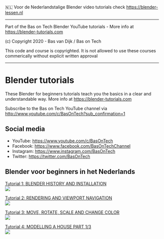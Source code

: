 🇳🇱 Voor de Nederlandstalige Blender video tutorials check https://blender-lessen.nl

-------

Part of the Bas on Tech Blender YouTube tutorials - More info at https://blender-tutorials.com

(c) Copyright 2020 - Bas van Dijk / Bas on Tech

This code and course is copyrighted. It is not allowed to use these courses commerically without explicit written approval

-------

# Blender tutorials

These Blender for beginners tutorials teach you the basics in a clear and understandable way. More info at https://blender-tutorials.com

Subscribe to the Bas on Tech YouTube channel via http://www.youtube.com/c/BasOnTech?sub_confirmation=1


## Social media
- YouTube:    https://www.youtube.com/c/BasOnTech
- Facebook:   https://www.facebook.com/BasOnTechChannel
- Instagram:  https://www.instagram.com/BasOnTech
- Twitter:    https://twitter.com/BasOnTech

## Blender voor beginners in het Nederlands
[Tutorial 1: BLENDER HISTORY AND INSTALLATION](https://www.youtube.com/watch?v=bkofHxirUCA)  
[![](https://i.ytimg.com/vi/bkofHxirUCA/mqdefault.jpg)](https://www.youtube.com/watch?v=bkofHxirUCA)

[Tutorial 2: RENDERING AND VIEWPORT NAVIGATION](https://www.youtube.com/watch?v=xz8j81ENckE)  
[![](https://i.ytimg.com/vi/xz8j81ENckE/mqdefault.jpg)](https://www.youtube.com/watch?v=xz8j81ENckE)

[Tutorial 3: MOVE, ROTATE, SCALE AND CHANGE COLOR](https://www.youtube.com/watch?v=M4HkeSr7uiM)  
[![](https://i.ytimg.com/vi/M4HkeSr7uiM/mqdefault.jpg)](https://www.youtube.com/watch?v=M4HkeSr7uiM)

[Tutorial 4: MODELLING A HOUSE PART 1/3](https://www.youtube.com/watch?v=VM3GQb3i_Ro)  
[![](https://i.ytimg.com/vi/VM3GQb3i_Ro/mqdefault.jpg)](https://www.youtube.com/watch?v=VM3GQb3i_Ro)

